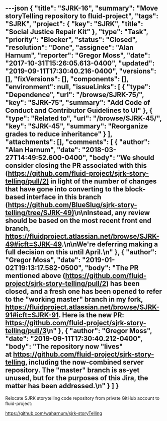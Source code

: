 ---json
{
  "title": "SJRK-16",
  "summary": "Move storyTelling repository to fluid-project",
  "tags": "SJRK",
  "project": {
    "key": "SJRK",
    "title": "Social Justice Repair Kit"
  },
  "type": "Task",
  "priority": "Blocker",
  "status": "Closed",
  "resolution": "Done",
  "assignee": "Alan Harnum",
  "reporter": "Gregor Moss",
  "date": "2017-10-31T15:26:05.613-0400",
  "updated": "2019-09-11T17:30:40.216-0400",
  "versions": [],
  "fixVersions": [],
  "components": [],
  "environment": null,
  "issueLinks": [
    {
      "type": "Dependence",
      "url": "/browse/SJRK-75/",
      "key": "SJRK-75",
      "summary": "Add Code of Conduct and Contributor Guidelines to UI"
    },
    {
      "type": "Related to",
      "url": "/browse/SJRK-45/",
      "key": "SJRK-45",
      "summary": "Reorganize grades to reduce inheritance"
    }
  ],
  "attachments": [],
  "comments": [
    {
      "author": "Alan Harnum",
      "date": "2018-03-27T14:49:52.600-0400",
      "body": "We should consider closing the PR associated with this (<https://github.com/fluid-project/sjrk-story-telling/pull/2)> in light of the number of changes that have gone into converting to the block-based interface in this branch (<https://github.com/BlueSlug/sjrk-story-telling/tree/SJRK-49)>\n\nInstead, any review should be based on the most recent front end branch, <https://fluidproject.atlassian.net/browse/SJRK-49#icft=SJRK-49>.\n\nWe're deferring making a full decision on this until April.\n"
    },
    {
      "author": "Gregor Moss",
      "date": "2019-01-02T19:13:17.582-0500",
      "body": "The PR mentioned above (<https://github.com/fluid-project/sjrk-story-telling/pull/2>) has been closed, and a fresh one has been opened to refer to the \"working master\" branch in my fork, <https://fluidproject.atlassian.net/browse/SJRK-91#icft=SJRK-91>. Here is the new PR: <https://github.com/fluid-project/sjrk-story-telling/pull/3>\n"
    },
    {
      "author": "Gregor Moss",
      "date": "2019-09-11T17:30:40.212-0400",
      "body": "The repository now \"lives\" at <https://github.com/fluid-project/sjrk-story-telling>, including the now-combined server repository. The \"master\" branch is as-yet unused, but for the purposes of this Jira, the matter has been addressed.\n"
    }
  ]
}
---
Relocate SJRK storytelling code repository from private GitHub account to fluid-project:

<https://github.com/waharnum/sjrk-storyTelling>

 

        